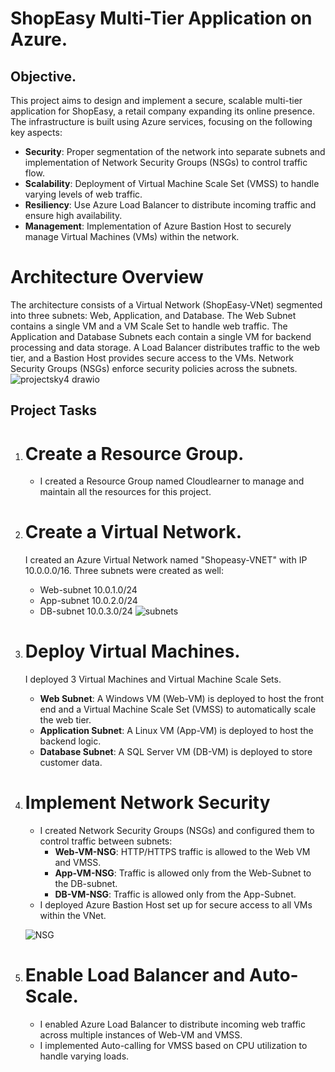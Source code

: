 # ShopEasy Multi-Tier Application on Azure.
## Objective.

This project aims to design and implement a secure, scalable multi-tier application for ShopEasy, a retail company expanding its online presence. The infrastructure is built using Azure services, focusing on the following key aspects:

* **Security**: Proper segmentation of the network into separate subnets and implementation of Network Security Groups (NSGs) to control traffic flow.
* **Scalability**: Deployment of Virtual Machine Scale Set (VMSS) to handle varying levels of web traffic.
* **Resiliency**: Use Azure Load Balancer to distribute incoming traffic and ensure high availability.
* **Management**: Implementation of Azure Bastion Host to securely manage Virtual Machines (VMs) within the network.

# Architecture Overview
The architecture consists of a Virtual Network (ShopEasy-VNet) segmented into three subnets: Web, Application, and Database. The Web Subnet contains a single VM and a VM Scale Set to handle web traffic. The Application and Database Subnets each contain a single VM for backend processing and data storage. A Load Balancer distributes traffic to the web tier, and a Bastion Host provides secure access to the VMs. Network Security Groups (NSGs) enforce security policies across the subnets.
![projectsky4 drawio](https://github.com/user-attachments/assets/b289b677-19f0-4b8c-a980-b7bcc1878499)

## Project Tasks
1. # Create a Resource Group.
   * I created a Resource Group named Cloudlearner to manage and maintain all the resources for this project.
  
2. # Create a Virtual Network.
   I created an Azure Virtual Network named "Shopeasy-VNET" with IP 10.0.0.0/16.
   Three subnets were created as well:
     *  Web-subnet 10.0.1.0/24
     *  App-subnet 10.0.2.0/24
     *   DB-subnet  10.0.3.0/24
  ![subnets](https://github.com/user-attachments/assets/4f58070c-10d3-4cfc-a816-0f175633317a)

3. # Deploy Virtual Machines.
   I deployed 3 Virtual Machines and Virtual Machine Scale Sets.
     * **Web Subnet**: A Windows VM (Web-VM) is deployed to host the front end and a Virtual Machine Scale Set (VMSS) to automatically scale the web tier.
     * **Application Subnet**: A Linux VM (App-VM) is deployed to host the backend logic.
     * **Database Subnet**: A SQL Server VM (DB-VM) is deployed to store customer data.

4. # Implement Network Security


   * I created Network Security Groups (NSGs) and configured them to control traffic between subnets:
     * **Web-VM-NSG**: HTTP/HTTPS traffic is allowed to the Web VM and VMSS.
     * **App-VM-NSG**: Traffic is allowed only from the Web-Subnet to the DB-subnet.
     * **DB-VM-NSG**: Traffic is allowed only from the App-Subnet.
   * I deployed Azure Bastion Host set up for secure access to all VMs within the VNet.
    
  
   
   ![NSG](https://github.com/user-attachments/assets/f8df7576-cb51-46d0-9281-4523be268689)

5. # Enable Load Balancer and Auto-Scale.
     * I enabled Azure Load Balancer to distribute incoming web traffic across multiple instances of Web-VM and VMSS.
     * I implemented Auto-calling for VMSS based on CPU utilization to handle varying loads.
       
  
